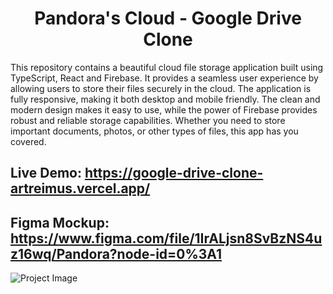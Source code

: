 <h1 align="center">Pandora's Cloud - Google Drive Clone</h1>

This repository contains a beautiful cloud file storage application built using TypeScript, React and Firebase. It provides a seamless user experience by allowing users to store their files securely in the cloud. The application is fully responsive, making it both desktop and mobile friendly. The clean and modern design makes it easy to use, while the power of Firebase provides robust and reliable storage capabilities. Whether you need to store important documents, photos, or other types of files, this app has you covered.

## Live Demo: https://google-drive-clone-artreimus.vercel.app/
## Figma Mockup: https://www.figma.com/file/1IrALjsn8SvBzNS4uz16wq/Pandora?node-id=0%3A1

![Project Image](https://github.com/artreimus/google-drive-clone/blob/main/image.png?raw=true)

